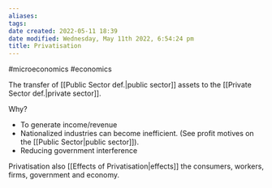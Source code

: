 ```yaml
---
aliases: 
tags: 
date created: 2022-05-11 18:39
date modified: Wednesday, May 11th 2022, 6:54:24 pm
title: Privatisation
---
```


#microeconomics #economics

The transfer of [[Public Sector def.|public sector]] assets to the [[Private Sector def.|private sector]].

Why?

- To generate income/revenue
- Nationalized industries can become inefficient. (See profit motives on the [[Public Sector|public sector]]).
- Reducing government interference

Privatisation also [[Effects of Privatisation|effects]] the consumers, workers, firms, government and economy.

